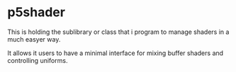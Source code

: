 # p5shader

This is holding the sublibrary or class that i program to manage shaders in a much easyer way.

It allows it users to have a minimal interface for mixing buffer shaders and controlling uniforms.
